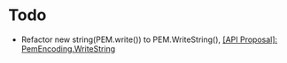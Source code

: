 # Todo
- Refactor new string(PEM.write()) to PEM.WriteString(), [[API Proposal]: PemEncoding.WriteString](https://github.com/dotnet/runtime/issues/65144)